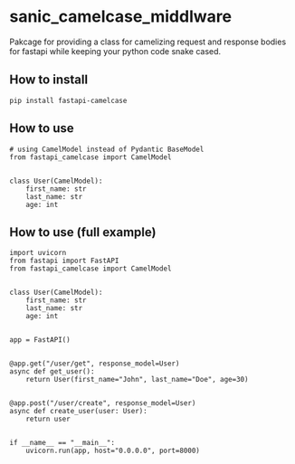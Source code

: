 # sanic_camelcase_middlware
Pakcage for providing a class for camelizing request and response bodies for fastapi
while keeping your python code snake cased.

## How to install
    pip install fastapi-camelcase


## How to use

    # using CamelModel instead of Pydantic BaseModel
    from fastapi_camelcase import CamelModel


    class User(CamelModel):
        first_name: str
        last_name: str
        age: int




## How to use (full example)

    import uvicorn
    from fastapi import FastAPI
    from fastapi_camelcase import CamelModel


    class User(CamelModel):
        first_name: str
        last_name: str
        age: int


    app = FastAPI()


    @app.get("/user/get", response_model=User)
    async def get_user():
        return User(first_name="John", last_name="Doe", age=30)


    @app.post("/user/create", response_model=User)
    async def create_user(user: User):
        return user


    if __name__ == "__main__":
        uvicorn.run(app, host="0.0.0.0", port=8000)